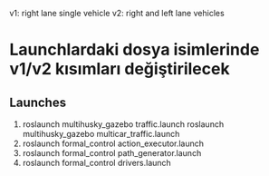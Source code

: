 v1: right lane single vehicle
v2: right and left lane vehicles

# Launchlardaki dosya isimlerinde v1/v2 kısımları değiştirilecek

## Launches
1. roslaunch multihusky_gazebo traffic.launch
   roslaunch multihusky_gazebo multicar_traffic.launch
2. roslaunch formal_control action_executor.launch
3. roslaunch formal_control path_generator.launch
4. roslaunch formal_control drivers.launch


